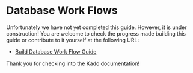 # Database Work Flows

Unfortunately we have not yet completed this guide. However, it is under
construction! You are welcome to check the progress made building this guide
or contribute to it yourself at the following URL:

* [Build Database Work Flow Guide](https://git.nullivex.com/kado/kado/issues/44)

Thank you for checking into the Kado documentation!
